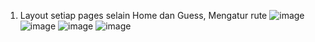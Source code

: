 1. Layout setiap pages selain Home dan Guess, Mengatur rute
   ![image](https://github.com/calvin0s/FE_project/assets/165680717/45e5a953-9f04-461b-b727-cee437eb63e9)
   ![image](https://github.com/calvin0s/FE_project/assets/165680717/ff8ee4ca-ccf7-4cca-aeec-a44033ee9df2)
   ![image](https://github.com/calvin0s/FE_project/assets/165680717/28eba1ba-4736-46b9-a426-cb507266e7f4)
   ![image](https://github.com/calvin0s/FE_project/assets/165680717/0c43233f-bfa5-4d79-a002-291460da1327)

